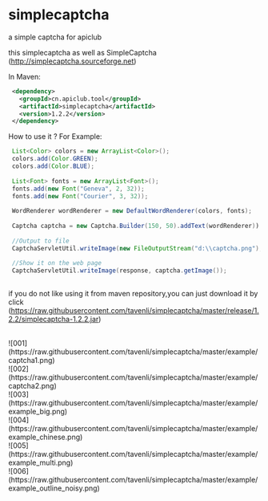 # simplecaptcha
a simple captcha for apiclub

this simplecaptcha as well as SimpleCaptcha (http://simplecaptcha.sourceforge.net)

In Maven:
```xml
 <dependency>
   <groupId>cn.apiclub.tool</groupId>
   <artifactId>simplecaptcha</artifactId>
   <version>1.2.2</version>
 </dependency>
```

How to use it ? For Example:

```java
 List<Color> colors = new ArrayList<Color>();
 colors.add(Color.GREEN);
 colors.add(Color.BLUE);
 
 List<Font> fonts = new ArrayList<Font>();
 fonts.add(new Font("Geneva", 2, 32));
 fonts.add(new Font("Courier", 3, 32));
 
 WordRenderer wordRenderer = new DefaultWordRenderer(colors, fonts);
 
 Captcha captcha = new Captcha.Builder(150, 50).addText(wordRenderer)).build();
 
 //Output to file
 CaptchaServletUtil.writeImage(new FileOutputStream("d:\\captcha.png"), captcha.getImage());
 
 //Show it on the web page
 CaptchaServletUtil.writeImage(response, captcha.getImage());
 
```

if you do not like using it from maven repository,you can just download it by click (https://raw.githubusercontent.com/tavenli/simplecaptcha/master/release/1.2.2/simplecaptcha-1.2.2.jar)

<br/>
![001](https://raw.githubusercontent.com/tavenli/simplecaptcha/master/example/captcha1.png)

<br/>
![002](https://raw.githubusercontent.com/tavenli/simplecaptcha/master/example/captcha2.png)

<br/>
![003](https://raw.githubusercontent.com/tavenli/simplecaptcha/master/example/example_big.png)

<br/>
![004](https://raw.githubusercontent.com/tavenli/simplecaptcha/master/example/example_chinese.png)

<br/>
![005](https://raw.githubusercontent.com/tavenli/simplecaptcha/master/example/example_multi.png)

<br/>
![006](https://raw.githubusercontent.com/tavenli/simplecaptcha/master/example/example_outline_noisy.png)


